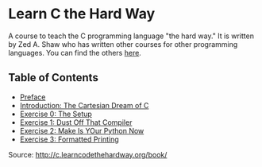 # Learn C the Hard Way

A course to teach the C programming language "the hard way." It is written by
Zed A. Shaw who has written other courses for other programming languages. You
can find the others [here][learncode].

## Table of Contents

- [Preface][preface]
- [Introduction: The Cartesian Dream of C][intro]
- [Exercise 0: The Setup][ex0]
- [Exercise 1: Dust Off That Compiler][ex1]
- [Exercise 2: Make Is YOur Python Now][ex2]
- [Exercise 3: Formatted Printing][ex3]

Source: http://c.learncodethehardway.org/book/

[learncode]: www.learncodethehardway.org
[preface]: http://c.learncodethehardway.org/book/preface.html
[intro]: http://c.learncodethehardway.org/book/ex0.html
[ex0]: http://c.learncodethehardway.org/book/ex0.html
[ex1]: http://c.learncodethehardway.org/book/ex1.html
[ex2]: http://c.learncodethehardway.org/book/ex2.html
[ex3]: http://c.learncodethehardway.org/book/ex3.html

